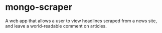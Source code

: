 # mongo-scraper
A web app that allows a user to view headlines scraped from a news site, and leave a world-readable comment on articles.
